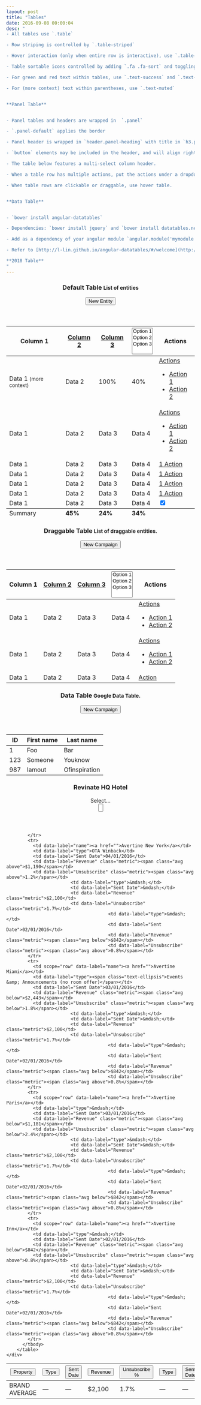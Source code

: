```yaml
---
layout: post
title: "Tables"
date: 2016-09-08 00:00:04
desc: "
- All tables use `.table`

- Row striping is controlled by `.table-striped`

- Hover interaction (only when entire row is interactive), use `.table-hover`

- Table sortable icons controlled by adding `.fa .fa-sort` and toggling `.fa-sort-asc` and `.fa-sort-desc`

- For green and red text within tables, use `.text-success` and `.text-danger` respectively

- For (more context) text within parentheses, use `.text-muted`


**Panel Table**


- Panel tables and headers are wrapped in  `.panel`

- `.panel-default` applies the border

- Panel header is wrapped in `header.panel-heading` with title in `h3.panel-title` and subtext in `small` tag

- `button` elements may be included in the header, and will align right by default

- The table below features a multi-select column header.

- When a table row has multiple actions, put the actions under a dropdown, otherwise just use a simple link. Refer to the 'Actions' column in the table below.

- When table rows are clickable or draggable, use hover table.


**Data Table**


- `bower install angular-datatables`

- Dependencies: `bower install jquery` and `bower install datatables.net`

- Add as a dependency of your angular module `angular.module('mymodule', ['datatables', 'datatables.bootstrap']);`

- Refer to [http://l-lin.github.io/angular-datatables/#/welcome](http://l-lin.github.io/angular-datatables/#/welcome) for instructions on configuration and extensions

**2018 Table**
"
---
```


<div class="panel panel-default">
  <header class="panel-heading">
    <h3 class="panel-title">Default Table
      <small>List of entities</small>
    </h3>
    <button class="btn btn-primary">New Entity</button>
  </header>
  <div class="panel-body panel-body-table">
    <table class="table table-striped">
      <thead>
        <tr>
          <th>Column 1
            <i data-toggle="tooltip" data-placement="bottom" title="Table header tooltip" class="fa fa-question-circle"></i>
          </th>
          <th>
            <a href="#">Column 2
              <i class="fa fa-sort fa-sort-asc"></i>
            </a>
          </th>
          <th>
            <a href="#">Column 3
              <i class="fa fa-sort fa-sort-desc"></i>
            </a>
          </th>
          <th>
            <select class="selectpicker" multiple title="Select Multiple">
              <option value="1">Option 1</option>
              <option value="2">Option 2</option>
              <option value="3">Option 3</option>
            </select>
          </th>
          <th>Actions</th>
        </tr>
      </thead>
      <tbody>
        <tr>
          <td>Data 1
            <small class="text-muted">(more context)</small>
          </td>
          <td>Data 2</td>
          <td>
            <span class="text-success">100%</span>
          </td>
          <td>
            <span class="text-danger">40%</span>
          </td>
          <td>
            <div class="dropdown">
              <a class="dropdown-toggle" data-toggle="dropdown" data-target="#" href="menu1">
                Actions
                <b class="caret"></b>
              </a>
              <ul class="dropdown-menu" id="menu1">
                <li>
                  <a href="#">Action 1</a>
                </li>
                <li>
                  <a href="#">Action 2</a>
                </li>
              </ul>
            </div>
          </td>
        </tr>
        <tr class="info border-top">
          <td>Data 1</td>
          <td>Data 2</td>
          <td>Data 3</td>
          <td>Data 4</td>
          <td>
            <div class="dropdown">
              <a class="dropdown-toggle" data-toggle="dropdown" data-target="#" href="menu2">
                Actions
                <b class="caret"></b>
              </a>
              <ul class="dropdown-menu" id="menu2">
                <li>
                  <a href="#">Action 1</a>
                </li>
                <li>
                  <a href="#">Action 2</a>
                </li>
              </ul>
            </div>
          </td>
        </tr>
        <tr class="success border-top">
          <td>Data 1</td>
          <td>Data 2</td>
          <td>Data 3</td>
          <td>Data 4</td>
          <td>
            <a href="#">1 Action</a>
          </td>
        </tr>
        <tr class="danger border-top">
          <td>Data 1</td>
          <td>Data 2</td>
          <td>Data 3</td>
          <td>Data 4</td>
          <td>
            <a href="#">1 Action</a>
          </td>
        </tr>
        <tr>
          <td>Data 1</td>
          <td>Data 2</td>
          <td>Data 3</td>
          <td>Data 4</td>
          <td>
            <a href="#">1 Action</a>
          </td>
        </tr>
        <tr class="warning border-top">
          <td>Data 1</td>
          <td>Data 2</td>
          <td>Data 3</td>
          <td>Data 4</td>
          <td>
            <a href="#">1 Action</a>
          </td>
        </tr>
        <tr>
          <td>Data 1
            <i data-toggle="tooltip" data-placement="bottom" title="Table body tooltip" class="fa fa-question-circle"></i>
          </td>
          <td>Data 2</td>
          <td>Data 3</td>
          <td>Data 4</td>
          <td>
            <div class="checkbox-rev-switch switch-xs">
              <input class="primary" data-rev-jq-switch="true" on="On" off="Off" checked="checked" type="checkbox" />
            </div>
          </td>
        </tr>
      </tbody>
      <tfoot>
        <tr>
          <td>Summary</td>
          <td>
            <strong>45%</strong>
          </td>
          <td>
            <strong>24%</strong>
          </td>
          <td>
            <strong>34%</strong>
          </td>
          <td></td>
        </tr>
      </tfoot>
    </table>
  </div>
</div>


<div class="panel panel-default">
  <header class="panel-heading">
    <h3 class="panel-title">Draggable Table
      <small>List of draggable entities.</small>
    </h3>
    <button class="btn btn-primary">New Campaign</button>
  </header>
  <div class="panel-body panel-body-table">
    <table class="table table-striped table-hover" id="sort">
      <thead>
        <tr>
          <th>Column 1</th>
          <th>
            <a href="#">Column 2
              <i class="fa fa-sort fa-sort-asc"></i>
            </a>
          </th>
          <th>
            <a href="#">Column 3
              <i class="fa fa-sort fa-sort-desc"></i>
            </a>
          </th>
          <th>
            <select class="selectpicker" multiple title="Select Multiple">
              <option value="1">Option 1</option>
              <option value="2">Option 2</option>
              <option value="3">Option 3</option>
            </select>
          </th>
          <th>Actions</th>
        </tr>
      </thead>
      <tbody>
        <tr draggable='true'>
          <td>Data 1</td>
          <td>Data 2</td>
          <td>Data 3</td>
          <td>Data 4</td>
          <td>
            <div class="dropdown">
              <a class="dropdown-toggle" data-toggle="dropdown" data-target="#" href="menu1">
                Actions
                <b class="caret"></b>
              </a>
              <ul class="dropdown-menu" id="menu1">
                <li>
                  <a href="#">Action 1</a>
                </li>
                <li>
                  <a href="#">Action 2</a>
                </li>
              </ul>
            </div>
          </td>
        </tr>
        <tr draggable='true'>
          <td>Data 1</td>
          <td>Data 2</td>
          <td>Data 3</td>
          <td>Data 4</td>
          <td>
            <div class="dropdown">
              <a class="dropdown-toggle" data-toggle="dropdown" data-target="#" href="menu2">
                Actions
                <b class="caret"></b>
              </a>
              <ul class="dropdown-menu" id="menu2">
                <li>
                  <a href="#">Action 1</a>
                </li>
                <li>
                  <a href="#">Action 2</a>
                </li>
              </ul>
            </div>
          </td>
        </tr>
        <tr draggable='true'>
          <td>Data 1</td>
          <td>Data 2</td>
          <td>Data 3</td>
          <td>Data 4</td>
          <td>
            <a href="#">Action</a>
          </td>
        </tr>
      </tbody>
    </table>
  </div>
</div>


<div class="panel panel-default">
  <header class="panel-heading">
    <h3 class="panel-title">Data Table
      <small>Google Data Table.</small>
    </h3>
    <button class="btn btn-primary">New Campaign</button>
  </header>
  <div class="panel-body panel-body-table">
<table class="table table-striped" datatable dt-options="dtOptions">
  <thead>
  <tr>
      <th>ID</th>
      <th>First name</th>
      <th>Last name</th>
  </tr>
  </thead>
  <tbody>
  <tr>
      <td>1</td>
      <td>Foo</td>
      <td>Bar</td>
  </tr>
  <tr>
      <td>123</td>
      <td>Someone</td>
      <td>Youknow</td>
  </tr>
  <tr>
      <td>987</td>
      <td>Iamout</td>
      <td>Ofinspiration</td>
  </tr>
  </tbody>
</table>
</div>
</div>
<div class="panel panel-v2 panel-table">
    <header class="panel-heading">
      <h3 class="panel-title">Revinate HQ Hotel</h3>
      <div class="pull-right">
        <div id="reactSelectExample2">
          <div data-reactroot="" class="Select Select--multi is-clearable is-searchable"><div class="Select-control"><span class="Select-multi-value-wrapper" id="react-select-2--value"><div class="Select-placeholder">Select...</div><div class="Select-input" style="display: inline-block;"><input role="combobox" aria-expanded="false" aria-owns="" aria-haspopup="false" aria-activedescendant="react-select-2--value" value="" style="width: 5px; box-sizing: content-box;"><div style="position: absolute; top: 0px; left: 0px; visibility: hidden; height: 0px; overflow: scroll; white-space: pre;"></div></div></span><span class="Select-arrow-zone"><span class="Select-arrow"></span></span></div></div>
        </div>
      </div>
    </header>
    <div class="panel-body panel-body-table scrollable">
        <table class="tables-v2">
          <thead>
            <tr>
              <th scope="col"><button class="header">Property  <i class="iv2-arrow-down2"></i></button></th>
              <th scope="col"><button class="header">Type  <i class="iv2-arrow-down2"></i></button></th>
              <th scope="col"><button class="header arrow-down">Sent Date  <i class="iv2-arrow-down2"></i></button></th>
              <th scope="col" class="metric"><button class="header">Revenue  <i class="iv2-arrow-down2"></i></button></th>
              <th scope="col" class="metric"><button class="header">Unsubscribe %  <i class="iv2-arrow-down2"></i></button></th>
              <th scope="col"><button class="header">Type  <i class="iv2-arrow-down2"></i></button></th>
              <th scope="col"><button class="header arrow-down">Sent Date  <i class="iv2-arrow-down2"></i></button></th>
              <th scope="col" class="metric"><button class="header">Revenue  <i class="iv2-arrow-down2"></i></button></th>
              <th scope="col" class="metric"><button class="header">Unsubscribe %  <i class="iv2-arrow-down2"></i></button></th>
                            <th scope="col"><button class="header">Type  <i class="iv2-arrow-down2"></i></button></th>
                            <th scope="col"><button class="header arrow-down">Sent Date  <i class="iv2-arrow-down2"></i></button></th>
                            <th scope="col" class="metric"><button class="header">Revenue  <i class="iv2-arrow-down2"></i></button></th>
                            <th scope="col" class="metric"><button class="header">Unsubscribe %  <i class="iv2-arrow-down2"></i></button></th>
            </tr>
          </thead>
          <tbody>
            <tr class="avg">
              <td data-label="name"><i class="iv2-smile"></i><i class="iv2-sad2"></i>BRAND AVERAGE</td>
              <td data-label="type">&mdash;</td>
              <td data-label="Sent Date">&mdash;</td>
              <td data-label="Revenue" class="metric">$2,100</td>
              <td data-label="Unsubscribe" class="metric">1.7%</td>
                            <td data-label="type">&mdash;</td>
                            <td data-label="Sent Date">&mdash;</td>
                            <td data-label="Revenue" class="metric">$2,100</td>
                            <td data-label="Unsubscribe" class="metric">1.7%</td>
                                                        <td data-label="type">&mdash;</td>
                                                        <td data-label="Sent Date">&mdash;</td>
                                                        <td data-label="Revenue" class="metric">$2,100</td>
                                                        <td data-label="Unsubscribe" class="metric">1.7%</td>

            </tr>
            <tr>
              <td data-label="name"><a href="">Avertine New York</a></td>
              <td data-label="type">OTA Winback</td>
              <td data-label="Sent Date">04/01/2016</td>
              <td data-label="Revenue" class="metric"><span class="avg above">$1,190</span></td>
              <td data-label="Unsubscribe" class="metric"><span class="avg above">1.2%</span></td>
                            <td data-label="type">&mdash;</td>
                            <td data-label="Sent Date">&mdash;</td>
                            <td data-label="Revenue" class="metric">$2,100</td>
                            <td data-label="Unsubscribe" class="metric">1.7%</td>
                                          <td data-label="type">&mdash;</td>
                                          <td data-label="Sent Date">02/01/2016</td>
                                          <td data-label="Revenue" class="metric"><span class="avg below">$842</span></td>
                                          <td data-label="Unsubscribe" class="metric"><span class="avg above">0.8%</span></td>
            </tr>
            <tr>
              <td scope="row" data-label="name"><a href="">Avertine Miami</a></td>
              <td data-label="type"><span class="text-ellipsis">Events &amp; Announcements (no room offer)</span></td>
              <td data-label="Sent Date">03/01/2016</td>
              <td data-label="Revenue" class="metric"><span class="avg below">$2,443</span></td>
              <td data-label="Unsubscribe" class="metric"><span class="avg below">1.8%</span></td>
                            <td data-label="type">&mdash;</td>
                            <td data-label="Sent Date">&mdash;</td>
                            <td data-label="Revenue" class="metric">$2,100</td>
                            <td data-label="Unsubscribe" class="metric">1.7%</td>
                                          <td data-label="type">&mdash;</td>
                                          <td data-label="Sent Date">02/01/2016</td>
                                          <td data-label="Revenue" class="metric"><span class="avg below">$842</span></td>
                                          <td data-label="Unsubscribe" class="metric"><span class="avg above">0.8%</span></td>
            </tr>
            <tr>
              <td scope="row" data-label="name"><a href="">Avertine Paris</a></td>
              <td data-label="type">&mdash;</td>
              <td data-label="Sent Date">03/01/2016</td>
              <td data-label="Revenue" class="metric"><span class="avg below">$1,181</span></td>
              <td data-label="Unsubscribe" class="metric"><span class="avg below">2.4%</span></td>
                            <td data-label="type">&mdash;</td>
                            <td data-label="Sent Date">&mdash;</td>
                            <td data-label="Revenue" class="metric">$2,100</td>
                            <td data-label="Unsubscribe" class="metric">1.7%</td>
                                          <td data-label="type">&mdash;</td>
                                          <td data-label="Sent Date">02/01/2016</td>
                                          <td data-label="Revenue" class="metric"><span class="avg below">$842</span></td>
                                          <td data-label="Unsubscribe" class="metric"><span class="avg above">0.8%</span></td>
            </tr>
            <tr>
              <td scope="row" data-label="name"><a href="">Avertine Inn</a></td>
              <td data-label="type">&mdash;</td>
              <td data-label="Sent Date">02/01/2016</td>
              <td data-label="Revenue" class="metric"><span class="avg below">$842</span></td>
              <td data-label="Unsubscribe" class="metric"><span class="avg above">0.8%</span></td>
                            <td data-label="type">&mdash;</td>
                            <td data-label="Sent Date">&mdash;</td>
                            <td data-label="Revenue" class="metric">$2,100</td>
                            <td data-label="Unsubscribe" class="metric">1.7%</td>
                                          <td data-label="type">&mdash;</td>
                                          <td data-label="Sent Date">02/01/2016</td>
                                          <td data-label="Revenue" class="metric"><span class="avg below">$842</span></td>
                                          <td data-label="Unsubscribe" class="metric"><span class="avg above">0.8%</span></td>
            </tr>
          </tbody>
        </table>
    </div>
</div>

